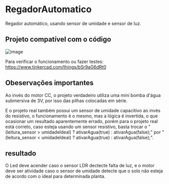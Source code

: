 # RegadorAutomatico
Regador automático, usando sensor de umidade e sensor de luz. 
## Projeto compatível com o código
![image](https://user-images.githubusercontent.com/68482938/232349903-8473309d-9576-417e-aff0-d41974551d37.png)

Para verificar o funcionamento ou fazer testes: https://www.tinkercad.com/things/bSr9aG6dRt0
## Obeservações importantes
Ao invés do motor CC, o projeto verdadeiro utiliza uma mini bomba d'água submersiva de 3V, por isso das pilhas colocadas em série.

E o projeto real também possui um sensor de umidade capacitivo ao invés do resistivo, o funcionamento é o mesmo, mas a lógica é invertida, o que ocasionar um resultado aparentemente errado, porém para o projeto real está correto, caso esteja usando um sensor resistivo, basta trocar o "(leitura_sensor > umidadeIdeal) ? ativarAgua(true) : ativarAgua(false);" por "(leitura_sensor < umidadeIdeal) ? ativarAgua(true) : ativarAgua(false);".
## resultado
O Led deve acender caso o sensor LDR dectecte falta de luz, e o motor deve ser atividade caso o sensor de umidade detecte que o solo não esteja de acordo com o ideal para determinada planta.
